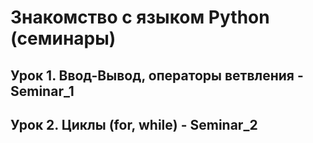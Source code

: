 # Знакомство с языком Python (семинары)

## Урок 1. Ввод-Вывод, операторы ветвления -Seminar_1
## Урок 2. Циклы (for, while) - Seminar_2

